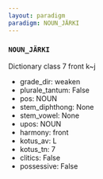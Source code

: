 ```yaml
---
layout: paradigm
paradigm: NOUN_JÄRKI
---
```

### ` NOUN_JÄRKI `

Dictionary class 7 front k~j
* grade_dir: weaken
* plurale_tantum: False
* pos: NOUN
* stem_diphthong: None
* stem_vowel: None
* upos: NOUN
* harmony: front
* kotus_av: L
* kotus_tn: 7
* clitics: False
* possessive: False
